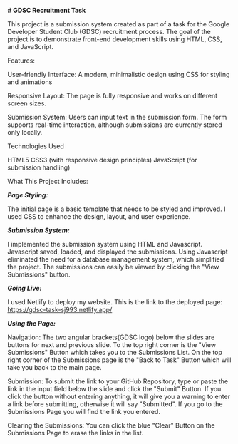 **# GDSC Recruitment Task**

This project is a submission system created as part of a task for the Google Developer Student Club (GDSC) recruitment process. The goal of the project is to demonstrate front-end development skills using HTML, CSS, and JavaScript.

Features: 

User-friendly Interface: A modern, minimalistic design using CSS for styling and animations

Responsive Layout: The page is fully responsive and works on different screen sizes.

Submission System: Users can input text in the submission form. The form supports real-time interaction, although submissions are currently stored only locally.

Technologies Used

HTML5
CSS3 (with responsive design principles)
JavaScript (for submission handling)


What This Project Includes:

_**Page Styling:**_

The initial page is a basic template that needs to be styled and improved. I used CSS to enhance the design, layout, and user experience.

_**Submission System:**_

I implemented the submission system using HTML and Javascript. Javascript saved, loaded, and displayed the submissions. Using Javascript eliminated the need for a database management system, which simplified the project. The submissions can easily be viewed by clicking the "View Submissions" button.

_**Going Live:**_

I used Netlify to deploy my website. This is the link to the deployed page: https://gdsc-task-sj993.netlify.app/ 

_**Using the Page:**_

Navigation: The two angular brackets(GDSC logo) below the slides are buttons for next and previous slide. To the top right corner is the "View Submissions" Button which takes you to the Submissions List. On the top right corner of the Submissions page is the "Back to Task" Button which will take you back to the main page.

Submission: To submit the link to your GitHub Repository, type or paste the link in the input field below the slide and click the "Submit" Button. If you click the button without entering anything, it will give you a warning to enter a link before submitting, otherwise it will say "Submitted". If you go to the Submissions Page you will find the link you entered. 

Clearing the Submissions: You can click the blue "Clear" Button on the Submissions Page to erase the links in the list.
